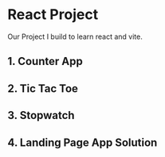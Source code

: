 # React Project

Our Project I build to learn react and vite.

## 1. Counter App
## 2. Tic Tac Toe
## 3. Stopwatch
## 4. Landing Page App Solution

